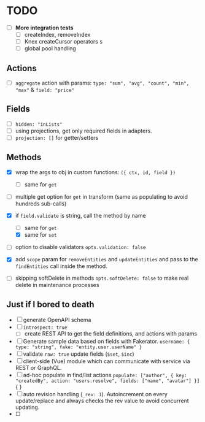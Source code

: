 # TODO

- [ ] **More integration tests**
  - [ ] createIndex, removeIndex
  - [ ] Knex createCursor operators `$`
  - [ ] global pool handling

## Actions
- [ ] `aggregate` action with params: `type: "sum", "avg", "count", "min", "max"` & `field: "price"`

## Fields
- [ ] `hidden: "inLists"`
- [ ] using projections, get only required fields in adapters.
- [ ] `projection: []` for getter/setters

## Methods
- [x] wrap the args to obj in custom functions: `({ ctx, id, field })`
  - [ ] same for `get`
- [ ] multiple get option for `get` in transform (same as populating to avoid hundreds sub-calls)
- [x] if `field.validate` is string, call the method by name
  - [ ] same for `get`
  - [x] same for `set`
- [ ] option to disable validators `opts.validation: false`
- [x] add `scope` param for `removeEntities` and `updateEntities` and pass to the `findEntities` call inside the method.
- [ ] skipping softDelete in methods `opts.softDelete: false` to make real delete in maintenance processes


## Just if I bored to death
- [ ] generate OpenAPI schema
- [ ] `introspect: true`
  - [ ] create REST API to get the field definitions, and actions with params
- [ ] Generate sample data based on fields with Fakerator. `username: { type: "string", fake: "entity.user.userName" }`
- [ ] validate `raw: true` update fields (`$set`, `$inc`)
- [ ] client-side (Vue) module which can communicate with service via REST or GraphQL.
- [ ] ad-hoc populate in find/list actions `populate: ["author", { key: "createdBy", action: "users.resolve", fields: ["name", "avatar"] }]` { }
- [ ] auto revision handling (`_rev: 1`). Autoincrement on every update/replace and always checks the rev value to avoid concurrent updating.
- [ ] 
